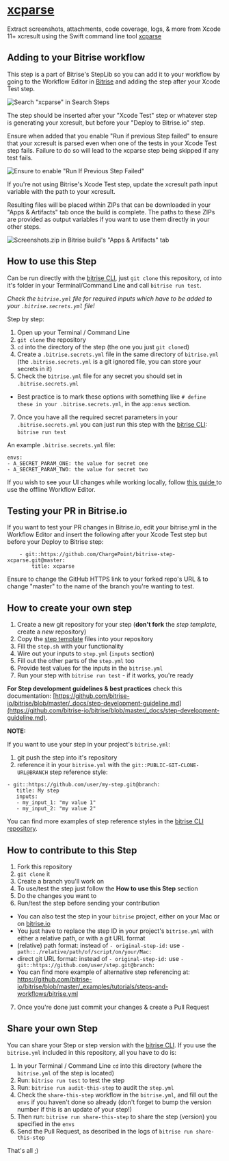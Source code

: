 # [xcparse](https://github.com/ChargePoint/xcparse)

Extract screenshots, attachments, code coverage, logs, & more from Xcode 11+ xcresult using the Swift command line tool [xcparse](https://github.com/ChargePoint/xcparse)

## Adding to your Bitrise workflow

This step is a part of Bitrise's StepLib so you can add it to your workflow by going to the Workflow Editor in [Bitrise](https://bitrise.io) and adding the step after your Xcode Test step.

![Search "xcparse" in Search Steps](Docs/Images/search_xcparse.png?raw=true)

The step should be inserted after your "Xcode Test" step or whatever step is generating your xcresult, but before your "Deploy to Bitrise.io" step.

Ensure when added that you enable "Run if previous Step failed" to ensure that your xcresult is parsed even when one of the tests in your Xcode Test step fails. Failure to do so will lead to the xcparse step being skipped if any test fails.

![Ensure to enable "Run If Previous Step Failed"](Docs/Images/enable_run_if_previous_failed.png?raw=true)

If you're not using Bitrise's Xcode Test step, update the xcresult path input variable with the path to your xcresult.

Resulting files will be placed within ZIPs that can be downloaded in your "Apps & Artifacts" tab once the build is complete. The paths to these ZIPs are provided as output variables if you want to use them directly in your other steps.

![Screenshots.zip in Bitrise build's "Apps & Artifacts" tab](Docs/Images/app_artifacts.png?raw=true)

## How to use this Step

Can be run directly with the [bitrise CLI](https://github.com/bitrise-io/bitrise),
just `git clone` this repository, `cd` into it's folder in your Terminal/Command Line
and call `bitrise run test`.

*Check the `bitrise.yml` file for required inputs which have to be
added to your `.bitrise.secrets.yml` file!*

Step by step:

1. Open up your Terminal / Command Line
2. `git clone` the repository
3. `cd` into the directory of the step (the one you just `git clone`d)
5. Create a `.bitrise.secrets.yml` file in the same directory of `bitrise.yml`
   (the `.bitrise.secrets.yml` is a git ignored file, you can store your secrets in it)
6. Check the `bitrise.yml` file for any secret you should set in `.bitrise.secrets.yml`
  * Best practice is to mark these options with something like `# define these in your .bitrise.secrets.yml`, in the `app:envs` section.
7. Once you have all the required secret parameters in your `.bitrise.secrets.yml` you can just run this step with the [bitrise CLI](https://github.com/bitrise-io/bitrise): `bitrise run test`

An example `.bitrise.secrets.yml` file:

```
envs:
- A_SECRET_PARAM_ONE: the value for secret one
- A_SECRET_PARAM_TWO: the value for secret two
```

If you wish to see your UI changes while working locally, follow [this guide ](https://devcenter.bitrise.io/bitrise-cli/offline-workflow-editor/) to use the offline Workflow Editor.

## Testing your PR in Bitrise.io

If you want to test your PR changes in Bitrise.io, edit your bitrise.yml in the Workflow Editor and insert the following after your Xcode Test step but before your Deploy to Bitrise step:

```
    - git::https://github.com/ChargePoint/bitrise-step-xcparse.git@master:
        title: xcparse
```

Ensure to change the GitHub HTTPS link to your forked repo's URL & to change "master" to the name of the branch you're wanting to test.


## How to create your own step

1. Create a new git repository for your step (**don't fork** the *step template*, create a *new* repository)
2. Copy the [step template](https://github.com/bitrise-steplib/step-template) files into your repository
3. Fill the `step.sh` with your functionality
4. Wire out your inputs to `step.yml` (`inputs` section)
5. Fill out the other parts of the `step.yml` too
6. Provide test values for the inputs in the `bitrise.yml`
7. Run your step with `bitrise run test` - if it works, you're ready

__For Step development guidelines & best practices__ check this documentation: [https://github.com/bitrise-io/bitrise/blob/master/_docs/step-development-guideline.md](https://github.com/bitrise-io/bitrise/blob/master/_docs/step-development-guideline.md).

**NOTE:**

If you want to use your step in your project's `bitrise.yml`:

1. git push the step into it's repository
2. reference it in your `bitrise.yml` with the `git::PUBLIC-GIT-CLONE-URL@BRANCH` step reference style:

```
- git::https://github.com/user/my-step.git@branch:
   title: My step
   inputs:
   - my_input_1: "my value 1"
   - my_input_2: "my value 2"
```

You can find more examples of step reference styles
in the [bitrise CLI repository](https://github.com/bitrise-io/bitrise/blob/master/_examples/tutorials/steps-and-workflows/bitrise.yml#L65).

## How to contribute to this Step

1. Fork this repository
2. `git clone` it
3. Create a branch you'll work on
4. To use/test the step just follow the **How to use this Step** section
5. Do the changes you want to
6. Run/test the step before sending your contribution
  * You can also test the step in your `bitrise` project, either on your Mac or on [bitrise.io](https://www.bitrise.io)
  * You just have to replace the step ID in your project's `bitrise.yml` with either a relative path, or with a git URL format
  * (relative) path format: instead of `- original-step-id:` use `- path::./relative/path/of/script/on/your/Mac:`
  * direct git URL format: instead of `- original-step-id:` use `- git::https://github.com/user/step.git@branch:`
  * You can find more example of alternative step referencing at: https://github.com/bitrise-io/bitrise/blob/master/_examples/tutorials/steps-and-workflows/bitrise.yml
7. Once you're done just commit your changes & create a Pull Request


## Share your own Step

You can share your Step or step version with the [bitrise CLI](https://github.com/bitrise-io/bitrise). If you use the `bitrise.yml` included in this repository, all you have to do is:

1. In your Terminal / Command Line `cd` into this directory (where the `bitrise.yml` of the step is located)
1. Run: `bitrise run test` to test the step
1. Run: `bitrise run audit-this-step` to audit the `step.yml`
1. Check the `share-this-step` workflow in the `bitrise.yml`, and fill out the
   `envs` if you haven't done so already (don't forget to bump the version number if this is an update
   of your step!)
1. Then run: `bitrise run share-this-step` to share the step (version) you specified in the `envs`
1. Send the Pull Request, as described in the logs of `bitrise run share-this-step`

That's all ;)
